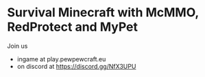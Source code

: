 # Survival Minecraft with McMMO, RedProtect and MyPet

Join us 
- ingame at play.pewpewcraft.eu
- on discord at https://discord.gg/NfX3UPU
